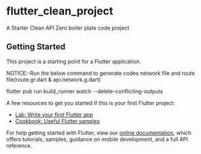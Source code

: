 # flutter_clean_project

A Starter Clean API Zero boiler plate code project

## Getting Started

This project is a starting point for a Flutter application.


NOTICE:-Run the below command to generate codes network file and route file(route.gr.dart  & api.network.g.dart)

flutter pub run build_runner watch --delete-conflicting-outputs




A few resources to get you started if this is your first Flutter project:

- [Lab: Write your first Flutter app](https://flutter.dev/docs/get-started/codelab)
- [Cookbook: Useful Flutter samples](https://flutter.dev/docs/cookbook)

For help getting started with Flutter, view our
[online documentation](https://flutter.dev/docs), which offers tutorials,
samples, guidance on mobile development, and a full API reference.
